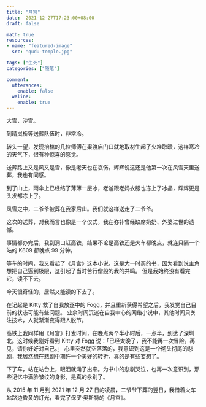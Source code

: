 ```yaml
---
title: "月宫"
date:  2021-12-27T17:23:00+08:00
draft: false

math: true
resources:
- name: "featured-image"
  src: "qudu-temple.jpg"

tags: ["生死"]
categories: ["随笔"]

comment:
  utterances:
    enable: false
  waline:
    enable: true
---
```


大雪，沙雪。

到晴岚桥等送葬队伍时，非常冷。

转头一望，发现抬棺的几位师傅在渠渡庙门口就地取材生起了火堆取暖，这样寒冷的天气下，很有种惊喜的感觉。

送葬路上又是风又是雪，像是老天也在哀伤。辉辉说这还是他第一次在风雪天里送葬，我也有同感。

到了山上，雨伞上已经结了薄薄一层冰，老爸跟老妈衣服也冻上了冰晶，辉辉更是头发都冻上了。

风雪之中，二爷爷被葬在我家后山。我们就这样送走了二爷爷。

这次的送葬，对我而言也像是一个仪式，我在弥补曾经缺席奶奶、外婆过世的遗憾。

事情都办完后，我到洞口赶高铁，结果不论是高铁还是火车都晚点，就连只隔一个站的 K809 都晚点 99 分钟。

等车的时间，我又看起了《月宫》这本小说。这是大一时买的书，因为看到说主角想把自己逼到极限，这引起了当时苦行僧般的我的共鸣。
但是我始终没有看完它，读不下去。

今天很奇怪的，居然又能读的下去了。

在记起是 Kitty 救了自我放逐中的 Fogg，并且重新获得希望之后，我发觉自己目前的状态可能有些问题。
业余时间沉迷在自我中心的网络小说中，其他时间只关注技术，人就渐渐变得跟人脱节。

高铁上我同样用《月宫》打发时间，在晚点两个半小时后，一点半，到达了深圳北。这时候我刚好看到 Kitty 对 Fogg 说：「已经太晚了，我不能再一次冒险。再见，请你好好对自己。」
心里突然就空落落的，我意识到这是一个彻头彻尾的悲剧，我居然想在悲剧中期许一个美好的转折，真的是有些妄想了。

下了车，站在站台上，眼泪就涌了出来。为书中的悲剧哭泣，也再一次意识到，那些记忆中满脸皱纹的身影，是真的永别了。

从 2015 年 11 月到 2021 年 12 月 27 日的凌晨，二爷爷下葬的翌日，我借着火车站路边昏黄的灯光，看完了保罗·奥斯特的《月宫》。
